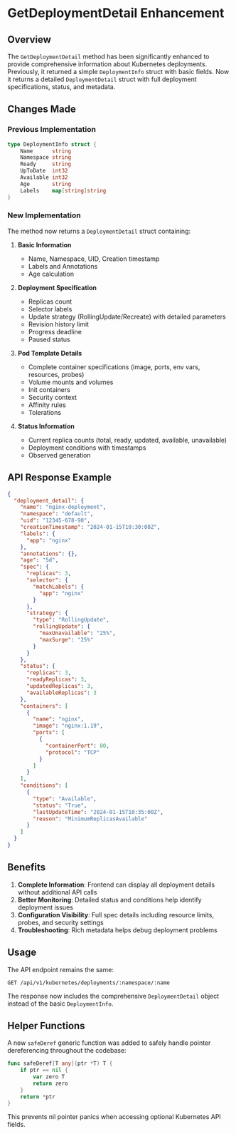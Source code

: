 # GetDeploymentDetail Enhancement

## Overview

The `GetDeploymentDetail` method has been significantly enhanced to provide comprehensive information about Kubernetes deployments. Previously, it returned a simple `DeploymentInfo` struct with basic fields. Now it returns a detailed `DeploymentDetail` struct with full deployment specifications, status, and metadata.

## Changes Made

### Previous Implementation
```go
type DeploymentInfo struct {
    Name      string
    Namespace string
    Ready     string
    UpToDate  int32
    Available int32
    Age       string
    Labels    map[string]string
}
```

### New Implementation
The method now returns a `DeploymentDetail` struct containing:

1. **Basic Information**
   - Name, Namespace, UID, Creation timestamp
   - Labels and Annotations
   - Age calculation

2. **Deployment Specification**
   - Replicas count
   - Selector labels
   - Update strategy (RollingUpdate/Recreate) with detailed parameters
   - Revision history limit
   - Progress deadline
   - Paused status

3. **Pod Template Details**
   - Complete container specifications (image, ports, env vars, resources, probes)
   - Volume mounts and volumes
   - Init containers
   - Security context
   - Affinity rules
   - Tolerations

4. **Status Information**
   - Current replica counts (total, ready, updated, available, unavailable)
   - Deployment conditions with timestamps
   - Observed generation

## API Response Example

```json
{
  "deployment_detail": {
    "name": "nginx-deployment",
    "namespace": "default",
    "uid": "12345-678-90",
    "creationTimestamp": "2024-01-15T10:30:00Z",
    "labels": {
      "app": "nginx"
    },
    "annotations": {},
    "age": "5d",
    "spec": {
      "replicas": 3,
      "selector": {
        "matchLabels": {
          "app": "nginx"
        }
      },
      "strategy": {
        "type": "RollingUpdate",
        "rollingUpdate": {
          "maxUnavailable": "25%",
          "maxSurge": "25%"
        }
      }
    },
    "status": {
      "replicas": 3,
      "readyReplicas": 3,
      "updatedReplicas": 3,
      "availableReplicas": 3
    },
    "containers": [
      {
        "name": "nginx",
        "image": "nginx:1.19",
        "ports": [
          {
            "containerPort": 80,
            "protocol": "TCP"
          }
        ]
      }
    ],
    "conditions": [
      {
        "type": "Available",
        "status": "True",
        "lastUpdateTime": "2024-01-15T10:35:00Z",
        "reason": "MinimumReplicasAvailable"
      }
    ]
  }
}
```

## Benefits

1. **Complete Information**: Frontend can display all deployment details without additional API calls
2. **Better Monitoring**: Detailed status and conditions help identify deployment issues
3. **Configuration Visibility**: Full spec details including resource limits, probes, and security settings
4. **Troubleshooting**: Rich metadata helps debug deployment problems

## Usage

The API endpoint remains the same:
```
GET /api/v1/kubernetes/deployments/:namespace/:name
```

The response now includes the comprehensive `DeploymentDetail` object instead of the basic `DeploymentInfo`.

## Helper Functions

A new `safeDeref` generic function was added to safely handle pointer dereferencing throughout the codebase:

```go
func safeDeref[T any](ptr *T) T {
    if ptr == nil {
        var zero T
        return zero
    }
    return *ptr
}
```

This prevents nil pointer panics when accessing optional Kubernetes API fields.
